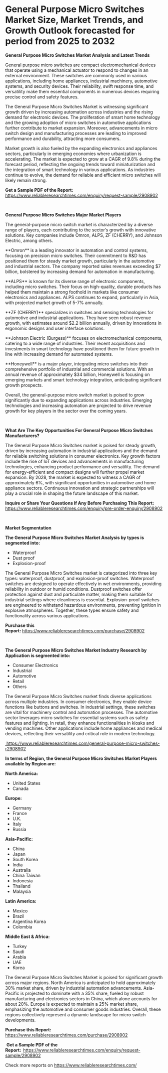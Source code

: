 <p><h1>General Purpose Micro Switches Market Size, Market Trends, and Growth Outlook forecasted for period from 2025 to 2032</h1></p><p><strong>General Purpose Micro Switches Market Analysis and Latest Trends</strong></p>
<p><p>General purpose micro switches are compact electromechanical devices that operate using a mechanical actuator to respond to changes in an external environment. These switches are commonly used in various applications, including home appliances, industrial machinery, automotive systems, and security devices. Their reliability, swift response time, and versatility make them essential components in numerous devices requiring precise control and safety features.</p><p>The General Purpose Micro Switches Market is witnessing significant growth driven by increasing automation across industries and the rising demand for electronic devices. The proliferation of smart home technology and the growing adoption of micro switches in automotive applications further contribute to market expansion. Moreover, advancements in micro switch design and manufacturing processes are leading to improved performance and durability, attracting more consumers.</p><p>Market growth is also fueled by the expanding electronics and appliances sectors, particularly in emerging economies where urbanization is accelerating. The market is expected to grow at a CAGR of 9.8% during the forecast period, reflecting the ongoing trends toward miniaturization and the integration of smart technology in various applications. As industries continue to evolve, the demand for reliable and efficient micro switches will likely remain strong.</p></p>
<p><strong>Get a Sample PDF of the Report:&nbsp;</strong> <a href="https://www.reliableresearchtimes.com/enquiry/request-sample/2908902?utm_campaign=2722&utm_medium=2&utm_source=Github&utm_content=ia&utm_term=12032025&utm_id=general-purpose-micro-switches">https://www.reliableresearchtimes.com/enquiry/request-sample/2908902</a></p>
<p>&nbsp;</p>
<p><strong>General Purpose Micro Switches Major Market Players</strong></p>
<p><p>The general-purpose micro switch market is characterized by a diverse range of players, each contributing to the sector’s growth with innovative solutions. Key companies include Omron, ALPS, ZF (CHERRY), and Johnson Electric, among others.</p><p>**Omron** is a leading innovator in automation and control systems, focusing on precision micro switches. Their commitment to R&D has positioned them for steady market growth, particularly in the automotive and industrial sectors. The company reported sales revenues exceeding $7 billion, bolstered by increasing demand for automation in manufacturing.</p><p>**ALPS** is known for its diverse range of electronic components, including micro switches. Their focus on high-quality, durable products has helped them maintain a strong foothold in markets like consumer electronics and appliances. ALPS continues to expand, particularly in Asia, with projected market growth of 5-7% annually.</p><p>**ZF (CHERRY)** specializes in switches and sensing technologies for automotive and industrial applications. They have seen robust revenue growth, with estimates around $2.2 billion annually, driven by innovations in ergonomic designs and user interface solutions.</p><p>**Johnson Electric (Burgess)** focuses on electromechanical components, catering to a wide range of industries. Their recent acquisitions and investments in smart technology have positioned them for future growth in line with increasing demand for automated systems.</p><p>**Honeywell** is a major player, integrating micro switches into their comprehensive portfolio of industrial and commercial solutions. With an annual revenue of approximately $34 billion, Honeywell is focusing on emerging markets and smart technology integration, anticipating significant growth prospects.</p><p>Overall, the general-purpose micro switch market is poised to grow significantly due to expanding applications across industries. Emerging technologies and increasing automation are projected to drive revenue growth for key players in the sector over the coming years.</p></p>
<p>&nbsp;</p>
<p><strong>What Are The Key Opportunities For General Purpose Micro Switches Manufacturers?</strong></p>
<p><p>The General Purpose Micro Switches market is poised for steady growth, driven by increasing automation in industrial applications and the demand for reliable switching solutions in consumer electronics. Key growth factors include the rise of IoT devices and advancements in manufacturing technologies, enhancing product performance and versatility. The demand for energy-efficient and compact designs will further propel market expansion. By 2028, the market is expected to witness a CAGR of approximately 6%, with significant opportunities in automotive and home appliance sectors. Continuous innovation and strategic partnerships will play a crucial role in shaping the future landscape of this market.</p></p>
<p><strong>Inquire or Share Your Questions If Any Before Purchasing This Report:</strong> <a href="https://www.reliableresearchtimes.com/enquiry/pre-order-enquiry/2908902?utm_campaign=2722&utm_medium=2&utm_source=Github&utm_content=ia&utm_term=12032025&utm_id=general-purpose-micro-switches">https://www.reliableresearchtimes.com/enquiry/pre-order-enquiry/2908902</a></p>
<p>&nbsp;</p>
<p><strong>Market Segmentation</strong></p>
<p><strong>The General Purpose Micro Switches Market Analysis by types is segmented into:</strong></p>
<p><ul><li>Waterproof</li><li>Dust proof</li><li>Explosion-proof</li></ul></p>
<p><p>The General Purpose Micro Switches market is categorized into three key types: waterproof, dustproof, and explosion-proof switches. Waterproof switches are designed to operate effectively in wet environments, providing reliability in outdoor or humid conditions. Dustproof switches offer protection against dust and particulate matter, making them suitable for industrial settings where cleanliness is essential. Explosion-proof switches are engineered to withstand hazardous environments, preventing ignition in explosive atmospheres. Together, these types ensure safety and functionality across various applications.</p></p>
<p><strong>Purchase this Report:&nbsp;</strong><a href="https://www.reliableresearchtimes.com/purchase/2908902?utm_campaign=2722&utm_medium=2&utm_source=Github&utm_content=ia&utm_term=12032025&utm_id=general-purpose-micro-switches">https://www.reliableresearchtimes.com/purchase/2908902</a></p>
<p>&nbsp;</p>
<p><strong>The General Purpose Micro Switches Market Industry Research by Application is segmented into:</strong></p>
<p><ul><li>Consumer Electronics</li><li>Industrial</li><li>Automotive</li><li>Retail</li><li>Others</li></ul></p>
<p><p>The General Purpose Micro Switches market finds diverse applications across multiple industries. In consumer electronics, they enable device functions like buttons and switches. In industrial settings, these switches are vital for machinery control and automation processes. The automotive sector leverages micro switches for essential systems such as safety features and lighting. In retail, they enhance functionalities in kiosks and vending machines. Other applications include home appliances and medical devices, reflecting their versatility and critical role in modern technology.</p></p>
<p><a href="https://www.reliableresearchtimes.com/general-purpose-micro-switches-r2908902?utm_campaign=2722&utm_medium=2&utm_source=Github&utm_content=ia&utm_term=12032025&utm_id=general-purpose-micro-switches">&nbsp;https://www.reliableresearchtimes.com/general-purpose-micro-switches-r2908902</a></p>
<p><strong>In terms of Region, the General Purpose Micro Switches Market Players available by Region are:</strong></p>
<p>
    <p> <strong> North America: </strong>
        <ul>
            <li>United States</li>
            <li>Canada</li>
        </ul>
        </p> 
    <p> <strong> Europe: </strong>
        <ul>
            <li>Germany</li>
            <li>France</li>
            <li>U.K.</li>
            <li>Italy</li>
            <li>Russia</li>
        </ul>
        </p> 
    <p> <strong> Asia-Pacific: </strong>
        <ul>
            <li>China</li>
            <li>Japan</li>
            <li>South Korea</li>
            <li>India</li>
            <li>Australia</li>
            <li>China Taiwan</li>
            <li>Indonesia</li>
            <li>Thailand</li>
            <li>Malaysia</li>
        </ul>
        </p> 
    <p> <strong> Latin America: </strong>
        <ul>
            <li>Mexico</li>
            <li>Brazil</li>
            <li>Argentina Korea</li>
            <li>Colombia</li>
        </ul>
        </p> 
    <p> <strong> Middle East & Africa: </strong>
        <ul>
            <li>Turkey</li>
            <li>Saudi</li>
            <li>Arabia</li>
            <li>UAE</li>
            <li>Korea</li>
        </ul>
    </p>
    </p>
<p><p>The General Purpose Micro Switches Market is poised for significant growth across major regions. North America is anticipated to hold approximately 30% market share, driven by industrial automation advancements. Asia-Pacific is projected to dominate with a 35% share, fueled by robust manufacturing and electronics sectors in China, which alone accounts for about 20%. Europe is expected to maintain a 25% market share, emphasizing the automotive and consumer goods industries. Overall, these regions collectively represent a dynamic landscape for micro switch developments.</p></p>
<p><strong>Purchase this Report: </strong><a href="https://www.reliableresearchtimes.com/purchase/2908902?utm_campaign=2722&utm_medium=2&utm_source=Github&utm_content=ia&utm_term=12032025&utm_id=general-purpose-micro-switches">https://www.reliableresearchtimes.com/purchase/2908902</a></p>
<p>&nbsp;<strong>Get a Sample PDF of the Report:&nbsp;&nbsp;</strong><a href="https://www.reliableresearchtimes.com/enquiry/request-sample/2908902?utm_campaign=2722&utm_medium=2&utm_source=Github&utm_content=ia&utm_term=12032025&utm_id=general-purpose-micro-switches">https://www.reliableresearchtimes.com/enquiry/request-sample/2908902</a></p>
<p><strong></strong></p>
<p>Check more reports on <a href="https://www.reliableresearchtimes.com/?utm_campaign=2722&utm_medium=2&utm_source=Github&utm_content=ia&utm_term=12032025&utm_id=general-purpose-micro-switches">https://www.reliableresearchtimes.com/</a></p>